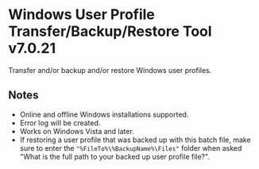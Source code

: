 # Windows User Profile Transfer/Backup/Restore Tool v7.0.21
Transfer and/or backup and/or restore Windows user profiles.

## Notes
- Online and offline Windows installations supported.  
- Error log will be created.
- Works on Windows Vista and later.
- If restoring a user profile that was backed up with this batch file, make sure to enter the `"%FileTo%\%BackupName%\Files"` folder when asked "What is the full path to your backed up user profile file?".

